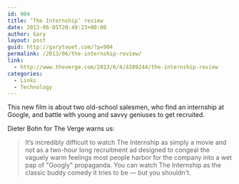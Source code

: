 ```yaml
---
id: 904
title: ‘The Internship’ review
date: 2013-06-05T20:49:23+00:00
author: Gary
layout: post
guid: http://garytouet.com/?p=904
permalink: /2013/06/the-internship-review/
link:
  - http://www.theverge.com/2013/6/4/4389244/the-internship-review
categories:
  - Links
  - Technology
---
```


This new film is about two old-school salesmen, who find an internship at Google, and battle with young and savvy geniuses to get recruited.

Dieter Bohn for The Verge warns us:
<blockquote>It’s incredibly difficult to watch The Internship as simply a movie and not as a two-hour long recruitment ad designed to congeal the vaguely warm feelings most people harbor for the company into a wet pap of "Googly" propaganda. You can watch The Internship as the classic buddy comedy it tries to be — but you shouldn't.</blockquote>
